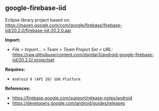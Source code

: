## google-firebase-iid

Eclipse library project based on:<br/>
https://maven.google.com/com/google/firebase/firebase-iid/20.2.0/firebase-iid-20.2.0.aar

**Import:**
- _File > Import... > Team > Team Project Set > URL:_<br/>
  https://raw.githubusercontent.com/dandar3/android-google-firebase-iid/20.2.0/.projectset

**Requires:**
- `Android 9 (API 28) SDK Platform`

**References:**
- https://firebase.google.com/support/release-notes/android
- https://developers.google.com/android/guides/releases